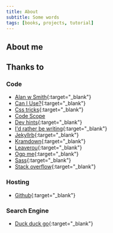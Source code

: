 ```yaml
---
title: About
subtitle: Some words
tags: [books, projects, tutorial]
---
```

## About me

## Thanks to

### Code
* [Alan w Smith](http://alanwsmith.com/jekyll-liquid-date-formatting-examples){:target="_blank"}
* [Can I Use?](https://caniuse.com/){:target="_blank"}
* [Css tricks](https://css-tricks.com/couple-takes-sticky-footer/){:target="_blank"}
* [Code Scope](https://www.codesdope.com/blog/article/adding-outline-to-text-using-css/)
* [Dev hints](https://devhints.io/jekyll){:target="_blank"}
* [I'd rather be writing](https://idratherbewriting.com/documentation-theme-jekyll/mydoc_posts.html){:target="_blank"}
* [Jekyllrb](https://jekyllrb.com/docs/variables/){:target="_blank"}
* [Kramdown](https://kramdown.gettalong.org/){:target="_blank"}
* [Leaverou](https://leaverou.github.io/css3patterns/){:target="_blank"}
* [Ogp me](https://ogp.me/#types){:target="_blank"}
* [Sass](https://sass-lang.com/){:target="_blank"}
* [Stack overflow](https://stackoverflow.com/){:target="_blank"}

### Hosting

* [Github](https://github.com/){:target="_blank"}

### Search Engine

* [Duck duck go](https://duckduckgo.com/){:target="_blank"}